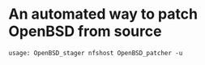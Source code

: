 # An automated way to patch OpenBSD from source
```
usage: OpenBSD_stager nfshost OpenBSD_patcher -u
```
